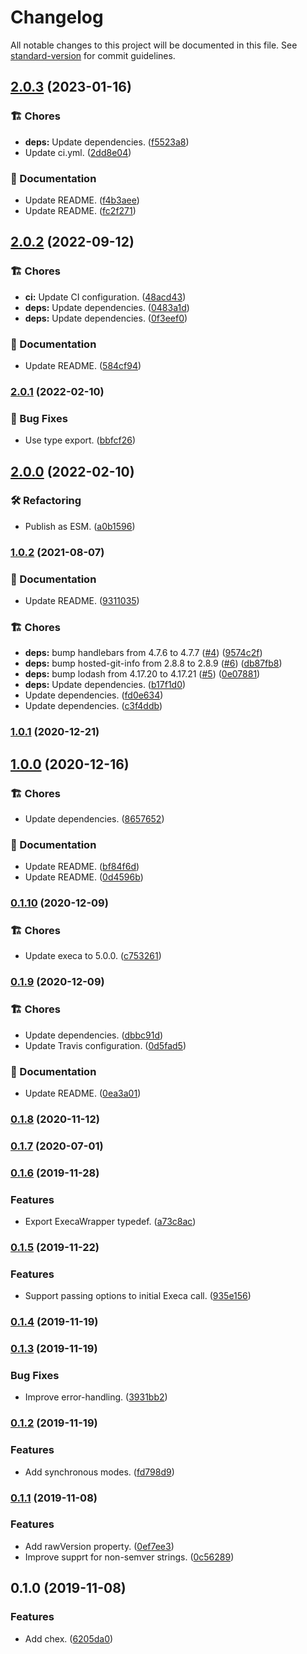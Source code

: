 # Changelog

All notable changes to this project will be documented in this file. See [standard-version](https://github.com/conventional-changelog/standard-version) for commit guidelines.

## [2.0.3](https://github.com/darkobits/chex/compare/v2.0.2...v2.0.3) (2023-01-16)


### 🏗 Chores

* **deps:** Update dependencies. ([f5523a8](https://github.com/darkobits/chex/commit/f5523a875cc5d4f3ab49d23ac68374742fb5a9fa))
* Update ci.yml. ([2dd8e04](https://github.com/darkobits/chex/commit/2dd8e04be62f81578399bf91df50e8039dd9194a))


### 📖 Documentation

* Update README. ([f4b3aee](https://github.com/darkobits/chex/commit/f4b3aee791b6f98d08142238b0928f3cf16fa8a8))
* Update README. ([fc2f271](https://github.com/darkobits/chex/commit/fc2f2712416f9630f395c858db542fbd271f5432))

## [2.0.2](https://github.com/darkobits/chex/compare/v2.0.1...v2.0.2) (2022-09-12)


### 🏗 Chores

* **ci:** Update CI configuration. ([48acd43](https://github.com/darkobits/chex/commit/48acd433df12ad12f564e3c4eb69900c66b8bd81))
* **deps:** Update dependencies. ([0483a1d](https://github.com/darkobits/chex/commit/0483a1da3a0c63938d13e862d86061bc74c96fcf))
* **deps:** Update dependencies. ([0f3eef0](https://github.com/darkobits/chex/commit/0f3eef00377733b22267e79e600c58f85cb6303e))


### 📖 Documentation

* Update README. ([584cf94](https://github.com/darkobits/chex/commit/584cf9466d3f33d1853d67e45f8712fd04c10c34))

### [2.0.1](https://github.com/darkobits/chex/compare/v2.0.0...v2.0.1) (2022-02-10)


### 🐞 Bug Fixes

* Use type export. ([bbfcf26](https://github.com/darkobits/chex/commit/bbfcf264058f2892c48a4372cdea376e389b31a5))

## [2.0.0](https://github.com/darkobits/chex/compare/v1.0.2...v2.0.0) (2022-02-10)


### 🛠 Refactoring

* Publish as ESM. ([a0b1596](https://github.com/darkobits/chex/commit/a0b1596df067dc148603f16a2702a9793bf94b3d))

### [1.0.2](https://github.com/darkobits/chex/compare/v1.0.1...v1.0.2) (2021-08-07)


### 📖 Documentation

* Update README. ([9311035](https://github.com/darkobits/chex/commit/9311035ee5c0ce541bf02143007eb60738176a17))


### 🏗 Chores

* **deps:** bump handlebars from 4.7.6 to 4.7.7 ([#4](https://github.com/darkobits/chex/issues/4)) ([9574c2f](https://github.com/darkobits/chex/commit/9574c2fbae6443d74c8c33f875efc9e523ccdbca))
* **deps:** bump hosted-git-info from 2.8.8 to 2.8.9 ([#6](https://github.com/darkobits/chex/issues/6)) ([db87fb8](https://github.com/darkobits/chex/commit/db87fb8b7b9875bf0fe0c7666b6337a8bbee8989))
* **deps:** bump lodash from 4.17.20 to 4.17.21 ([#5](https://github.com/darkobits/chex/issues/5)) ([0e07881](https://github.com/darkobits/chex/commit/0e07881731c253bd6c7287435f7fbf9c684322e5))
* **deps:** Update dependencies. ([b17f1d0](https://github.com/darkobits/chex/commit/b17f1d0691705eafb81998745eae98a9e3a457e6))
* Update dependencies. ([fd0e634](https://github.com/darkobits/chex/commit/fd0e634c579799b735bfe424b5f965e1d4e1ab04))
* Update dependencies. ([c3f4ddb](https://github.com/darkobits/chex/commit/c3f4ddbcfbaa5848a3a039ef5645ee460a31347b))

### [1.0.1](https://github.com/darkobits/chex/compare/v1.0.0...v1.0.1) (2020-12-21)

## [1.0.0](https://github.com/darkobits/chex/compare/v0.1.10...v1.0.0) (2020-12-16)


### 🏗 Chores

* Update dependencies. ([8657652](https://github.com/darkobits/chex/commit/86576526431d9686b0fafa0641bcfcef69dd7f32))


### 📖 Documentation

* Update README. ([bf84f6d](https://github.com/darkobits/chex/commit/bf84f6d041d139c311f59384ec0d7271accbd90e))
* Update README. ([0d4596b](https://github.com/darkobits/chex/commit/0d4596b3917d8f9ed802a6ad66bed9700ebbd359))

### [0.1.10](https://github.com/darkobits/chex/compare/v0.1.9...v0.1.10) (2020-12-09)


### 🏗 Chores

* Update execa to 5.0.0. ([c753261](https://github.com/darkobits/chex/commit/c753261996588d7b79401574491b9007789faf42))

### [0.1.9](https://github.com/darkobits/chex/compare/v0.1.8...v0.1.9) (2020-12-09)


### 🏗 Chores

* Update dependencies. ([dbbc91d](https://github.com/darkobits/chex/commit/dbbc91daa2ae1b8a15fdca09144116476f3be48f))
* Update Travis configuration. ([0d5fad5](https://github.com/darkobits/chex/commit/0d5fad58b7debe88f1adc66c329b09fe9c544a96))


### 📖 Documentation

* Update README. ([0ea3a01](https://github.com/darkobits/chex/commit/0ea3a015d701addc4da15f1fc445571de56c8c56))

### [0.1.8](https://github.com/darkobits/chex/compare/v0.1.7...v0.1.8) (2020-11-12)

### [0.1.7](https://github.com/darkobits/chex/compare/v0.1.6...v0.1.7) (2020-07-01)

### [0.1.6](https://github.com/darkobits/chex/compare/v0.1.5...v0.1.6) (2019-11-28)


### Features

* Export ExecaWrapper typedef. ([a73c8ac](https://github.com/darkobits/chex/commit/a73c8ac0902c1f904d58bf3baec2648a293c13e3))

### [0.1.5](https://github.com/darkobits/chex/compare/v0.1.4...v0.1.5) (2019-11-22)


### Features

* Support passing options to initial Execa call. ([935e156](https://github.com/darkobits/chex/commit/935e15688f205fba262fdac9ebf175a691d068b4))

### [0.1.4](https://github.com/darkobits/chex/compare/v0.1.3...v0.1.4) (2019-11-19)

### [0.1.3](https://github.com/darkobits/chex/compare/v0.1.2...v0.1.3) (2019-11-19)


### Bug Fixes

* Improve error-handling. ([3931bb2](https://github.com/darkobits/chex/commit/3931bb2bedadf397e0988da6aa3f335aa2bb539a))

### [0.1.2](https://github.com/darkobits/chex/compare/v0.1.1...v0.1.2) (2019-11-19)


### Features

* Add synchronous modes. ([fd798d9](https://github.com/darkobits/chex/commit/fd798d9f4fce683491bc110427b8fa74a59d67f3))

### [0.1.1](https://github.com/darkobits/chex/compare/v0.1.0...v0.1.1) (2019-11-08)


### Features

* Add rawVersion property. ([0ef7ee3](https://github.com/darkobits/chex/commit/0ef7ee36d62f211036aa8c252c629cdf4b813d08))
* Improve supprt for non-semver strings. ([0c56289](https://github.com/darkobits/chex/commit/0c562899ea0ac94b61f761618727ab394d65dbbc))

## 0.1.0 (2019-11-08)


### Features

* Add chex. ([6205da0](///commit/6205da00bd8a18db43771e065ee66c6287e671f8))
